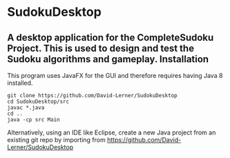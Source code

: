 # SudokuDesktop
A desktop application for the CompleteSudoku Project. This is used to design and test the Sudoku algorithms and gameplay.
Installation
-----------
This program uses JavaFX for the GUI and therefore requires having Java 8 installed.
```shell
git clone https://github.com/David-Lerner/SudokuDesktop
cd SudokuDesktop/src
javac *.java
cd ..
java -cp src Main
```
Alternatively, using an IDE like Eclipse, create a new Java project from an existing git repo by importing from https://github.com/David-Lerner/SudokuDesktop

